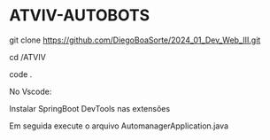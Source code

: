 # ATVIV-AUTOBOTS

 git clone https://github.com/DiegoBoaSorte/2024_01_Dev_Web_III.git

  cd /ATVIV

  code .

No Vscode:
  
  Instalar SpringBoot DevTools nas extensões

  Em seguida execute o arquivo AutomanagerApplication.java